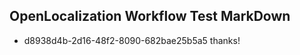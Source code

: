 ## OpenLocalization Workflow Test MarkDown
* d8938d4b-2d16-48f2-8090-682bae25b5a5 thanks!

<!--HONumber=Aug16_HO1-->


